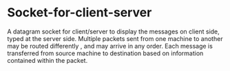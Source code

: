 # Socket-for-client-server
A datagram socket for client/server to display the messages on client side, typed at the server 
side.
Multiple packets sent from one machine to another may be routed differently , and may arrive in 
any order.
 Each message is transferred from source machine to destination based on information contained 
within the packet. 
